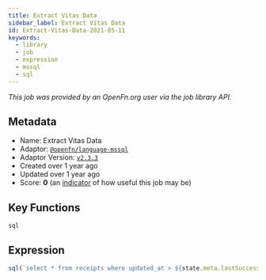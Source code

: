 ```yaml
---
title: Extract Vitas Data
sidebar_label: Extract Vitas Data
id: Extract-Vitas-Data-2021-05-11
keywords:
  - library
  - job
  - expression
  - mssql
  - sql
---
```


<em>This job was provided by an OpenFn.org user via the job library API.</em>

## Metadata

- Name: Extract Vitas Data
- Adaptor: [`@openfn/language-mssql`](https://www.github.com/openfn/language-mssql)
- Adaptor Version: [`v2.3.3`](https://www.github.com/openfn/language-mssql/releases/tag/v2.3.3)
- Created over 1 year ago
- Updated over 1 year ago
- Score: <b>0</b> (an [indicator](/adaptors/library/#library-scores) of how useful this job may be)

## Key Functions

`sql`

## Expression

```js
sql(`select * from receipts where updated_at > ${state.meta.lastSuccess}`);

```